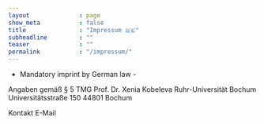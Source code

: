 ```yaml
---
layout              : page
show_meta           : false
title               : "Impressum 🇩🇪"
subheadline         : ""
teaser              : ""
permalink           : "/impressum/"
---
```

- Mandatory imprint by German law -

Angaben gemäß § 5 TMG
Prof. Dr. Xenia Kobeleva
Ruhr-Universität Bochum
Universitätsstraße 150
44801 Bochum

Kontakt
E-Mail
